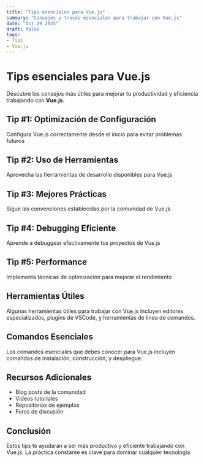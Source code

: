```yaml
---
title: "Tips esenciales para Vue.js"
summary: "Consejos y trucos esenciales para trabajar con Vue.js"
date: "Oct 29 2025"
draft: false
tags:
- Tips
- Vue.js
---
```


# Tips esenciales para Vue.js

Descubre los consejos más útiles para mejorar tu productividad y eficiencia trabajando con **Vue.js**.

## Tip #1: Optimización de Configuración

Configura Vue.js correctamente desde el inicio para evitar problemas futuros

## Tip #2: Uso de Herramientas

Aprovecha las herramientas de desarrollo disponibles para Vue.js

## Tip #3: Mejores Prácticas

Sigue las convenciones establecidas por la comunidad de Vue.js

## Tip #4: Debugging Eficiente

Aprende a debuggear efectivamente tus proyectos de Vue.js

## Tip #5: Performance

Implementa técnicas de optimización para mejorar el rendimiento

## Herramientas Útiles

Algunas herramientas útiles para trabajar con Vue.js incluyen editores especializados, plugins de VSCode, y herramientas de línea de comandos.

## Comandos Esenciales

Los comandos esenciales que debes conocer para Vue.js incluyen comandos de instalación, construcción, y despliegue.

## Recursos Adicionales

- Blog posts de la comunidad
- Videos tutoriales
- Repositorios de ejemplos
- Foros de discusión

## Conclusión

Estos tips te ayudarán a ser más productivo y eficiente trabajando con Vue.js. La práctica constante es clave para dominar cualquier tecnología.
